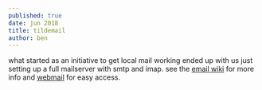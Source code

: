 ```yaml
---
published: true
date: jun 2018
title: tildemail
author: ben
---
```


what started as an initiative to get local mail working ended up with us just setting up a full mailserver with smtp and imap. see the [email wiki](/wiki/?page=email) for more info and [webmail](https://mail.tilde.team) for easy access.
